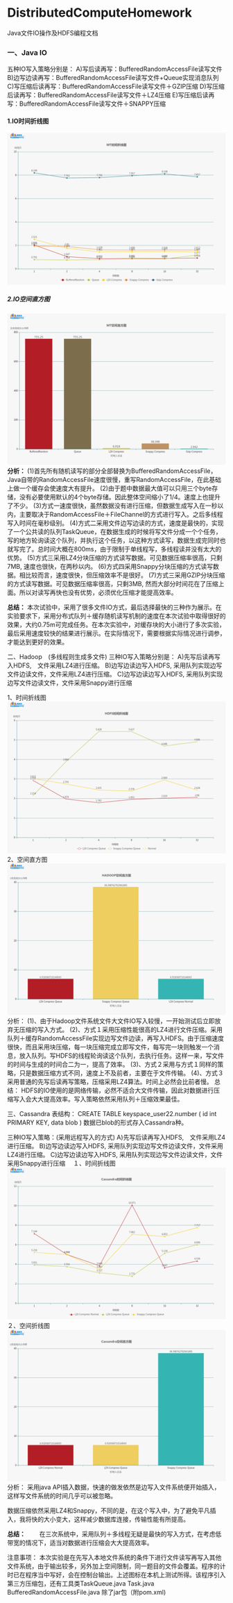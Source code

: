 # DistributedComputeHomework
Java文件IO操作及HDFS编程文档

### 一、Java IO
五种IO写入策略分别是：
A)写后读再写：BufferedRandomAccessFile读写文件
B)边写边读再写：BufferedRandomAccessFile读写文件+Queue实现消息队列
C)写压缩后读再写：BufferedRandomAccessFile读写文件＋GZIP压缩
D)写压缩后读再写：BufferedRandomAccessFile读写文件＋LZ4压缩
E)写压缩后读再写：BufferedRandomAccessFile读写文件＋SNAPPY压缩

#### 1.IO时间折线图
![时间折线图](image/1.png  "javaio")
##### 2.IO空间直方图
![空间直方图](image/2.png  "javaio")
**分析：**
(1)首先所有随机读写的部分全部替换为BufferedRandomAccessFile，Java自带的RandomAccessFile速度很慢，重写RandomAccessFile，在此基础上做一个缓存会使速度大有提升。
(2)由于题中数据最大值可以只用三个byte存储，没有必要使用默认的4个byte存储。因此整体空间缩小了1/4。速度上也提升了不少。
(3)方式一速度很快，虽然数据没有进行压缩，但数据生成写入在一秒以内，主要取决于RandomAccessFile＋FileChannel的方式进行写入。之后多线程写入时间在毫秒级别。
(4)方式二采用文件边写边读的方式，速度是最快的，实现了一个公共读的队列TaskQueue，在数据生成的时候将写文件分成一个个任务，写的地方轮询读这个队列，并执行这个任务，以这种方式读写，数据生成完同时也就写完了。总时间大概在800ms，由于限制于单线程写，多线程读并没有太大的优势。
(5)方式三采用LZ4分块压缩的方式读写数据。可见数据压缩率很高，只剩7MB, 速度也很快，在两秒以内。
(6)方式四采用Snappy分块压缩的方式读写数据。相比较而言，速度很快，但压缩效率不是很好。
(7)方式三采用GZIP分块压缩的方式读写数据。可见数据压缩率很高，只剩3MB, 然而大部分时间花在了压缩上面。所以对读写再快也没有优势，必须优化压缩才能提高效率。

**总结：**
本次试验中，采用了很多文件IO方式，最后选择最快的三种作为展示。在实验要求下，采用分布式队列＋缓存随机读写机制的速度在本次试验中取得很好的效果，大约0.75m可完成任务。在本次实验中，对缓存块的大小进行了多次实验，最后采用速度较快的结果进行展示。在实际情况下，需要根据实际情况进行调参，才能达到更好的效果。

二、Hadoop　(多线程则生成多文件)
三种IO写入策略分别是：
A)先写后读再写入HDFS,　文件采用LZ4进行压缩。
B)边写边读边写入HDFS,  采用队列实现边写文件边读文件，文件采用LZ4进行压缩。
C)边写边读边写入HDFS,  采用队列实现边写文件边读文件，文件采用Snappy进行压缩

1、时间折线图
![时间折线图](image/3.png  "javaio")
2、空间直方图
![时间折线图](image/4.png  "javaio")
分析：
(1)、由于Hadoop文件系统文件大文件IO写入较慢，一开始测试后立即放弃无压缩的写入方式。
(2)、方式１采用压缩性能很高的LZ4进行文件压缩。采用队列＋缓存RandomAccessFile实现边写文件边读，再写入HDFS。由于压缩速度很快，而且采用块压缩，每一块压缩完成立即写文件，每写完一块则触发一个消息，放入队列。写HDFS的线程轮询读这个队列，去执行任务。这样一来，写文件的时间与生成的时间合二为一，提高了效率。
(3)、方式２采用与方式１同样的策略，只是数据压缩方式不同，速度上不及前者，主要在于文件传输。
(4)、方式３采用普通的先写后读再写策略，压缩采用LZ4算法。时间上必然会比前者慢。
总结：
HDFS的IO使用的是网络传输，必然不适合大文件传输，因此对数据进行压缩写入会大大提高效率。写入策略依然采用队列＋压缩效果最佳。

三、Cassandra
表结构：
CREATE TABLE keyspace_user22.number (
id int PRIMARY KEY,
data blob
)
数据已blob的形式存入Cassandra种。

三种IO写入策略：(采用远程写入的方式)
A)先写后读再写入HDFS,　文件采用LZ4进行压缩。
B)边写边读边写入HDFS,  采用队列实现边写文件边读文件，文件采用LZ4进行压缩。
C)边写边读边写入HDFS,  采用队列实现边写文件边读文件，文件采用Snappy进行压缩
　１、时间折线图
![时间折线图](image/5.png  "javaio")
　２、空间折线图
![时间折线图](image/6.png  "javaio")
分析：
采用java API插入数据，快速的做发依然是边写入文件系统便开始插入，这样写文件系统的时间几乎可以被忽略。

数据压缩依然采用LZ4和Snappy，不同的是，在这个写入中，为了避免平凡插入，我将快的大小变大，这样减少数据库连接，传输性能有所提高。


**总结：**
　　在三次系统中，采用队列＋多线程无疑是最快的写入方式，在考虑低带宽的情况下，适当对数据进行压缩会大大提高效率。


注意事项：
	本次实验是在先写入本地文件系统的条件下进行文件读写再写入其他文件系统，由于输出较多，另外加上空间限制，同一题目的文件会覆盖。程序的计时已在程序当中写好，会在控制台输出。上述图标在本机上测试所得。该程序引入第三方压缩包，还有工具类TaskQueue.java Task.java BufferedRandomAccessFile.java 除了jar包（附pom.xml)
